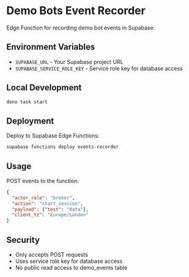 # Demo Bots Event Recorder

Edge Function for recording demo bot events in Supabase.

## Environment Variables

- `SUPABASE_URL` - Your Supabase project URL
- `SUPABASE_SERVICE_ROLE_KEY` - Service role key for database access

## Local Development

```bash
deno task start
```

## Deployment

Deploy to Supabase Edge Functions:

```bash
supabase functions deploy events-recorder
```

## Usage

POST events to the function:

```json
{
  "actor_role": "broker",
  "action": "start_session",
  "payload": {"test": "data"},
  "client_tz": "Europe/London"
}
```

## Security

- Only accepts POST requests
- Uses service role key for database access
- No public read access to demo_events table
